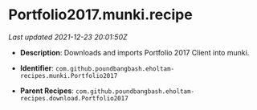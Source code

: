 # Portfolio2017.munki.recipe

_Last updated 2021-12-23 20:01:50Z_

- **Description**: Downloads and imports Portfolio 2017 Client into munki.


- **Identifier**: `com.github.poundbangbash.eholtam-recipes.munki.Portfolio2017`

- **Parent Recipes**: `com.github.poundbangbash.eholtam-recipes.download.Portfolio2017`
